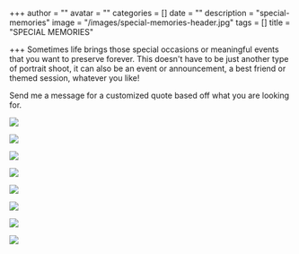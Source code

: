 +++
author = ""
avatar = ""
categories = []
date = ""
description = "special-memories"
image = "/images/special-memories-header.jpg"
tags = []
title = "SPECIAL MEMORIES"

+++
Sometimes life brings those special occasions or meaningful events that you want to preserve forever.  This doesn't have to be just another type of portrait shoot, it can also be an event or announcement, a best friend or themed session, whatever you like!

Send me a message for a customized quote based off what you are looking for.

![](/images/tampa-rainbow-baby-pregnancy-annoucement-photography.jpg)

![](/images/tampa-bay-announcement-rainbow-baby-photoshoot.jpg)

![](/images/tampa-special-memories.jpg)

![](/images/tampa-special-memories-rainbow-baby.jpg)

![](/images/tampa-pregnancy-announcement-photographer.jpg)

![](/images/tampa-bay-best-friends-photo-session.jpg)

![](/images/tampa-best-friends-session.jpg)

![](/images/best-friends-tampa-photo-sssion.jpg)
